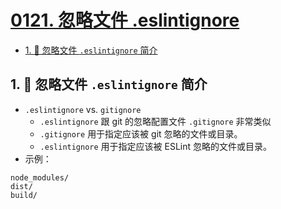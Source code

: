 # [0121. 忽略文件 .eslintignore](https://github.com/Tdahuyou/TNotes.html-css-js/tree/main/notes/0121.%20%E5%BF%BD%E7%95%A5%E6%96%87%E4%BB%B6%20.eslintignore)

<!-- region:toc -->

- [1. 📒 忽略文件 `.eslintignore` 简介](#1--忽略文件-eslintignore-简介)

<!-- endregion:toc -->

## 1. 📒 忽略文件 `.eslintignore` 简介

- `.eslintignore` vs. `gitignore`
  - `.eslintignore` 跟 git 的忽略配置文件 `.gitignore` 非常类似
  -  `.gitignore` 用于指定应该被 git 忽略的文件或目录。
  - `.eslintignore` 用于指定应该被 ESLint 忽略的文件或目录。
- 示例：

```
node_modules/
dist/
build/
```
